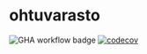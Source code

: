 # ohtuvarasto

![GHA workflow badge](https://github.com/isa-srs/ohtuvarasto/workflows/CI/badge.svg)
[![codecov](https://codecov.io/gh/isa-srs/ohtuvarasto/graph/badge.svg?token=GSS9IY7AJH)](https://codecov.io/gh/isa-srs/ohtuvarasto)
